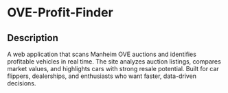 # OVE-Profit-Finder

## Description
A web application that scans Manheim OVE auctions and identifies profitable vehicles in real time. The site analyzes auction listings, compares market values, and highlights cars with strong resale potential. Built for car flippers, dealerships, and enthusiasts who want faster, data-driven decisions.

